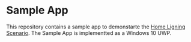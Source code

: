# Sample App

This repository contains a sample app to demonstarte the [Home Ligning Scenario](lightsSampleScenario.md).
The Sample App is implementted as a Windows 10 UWP.



